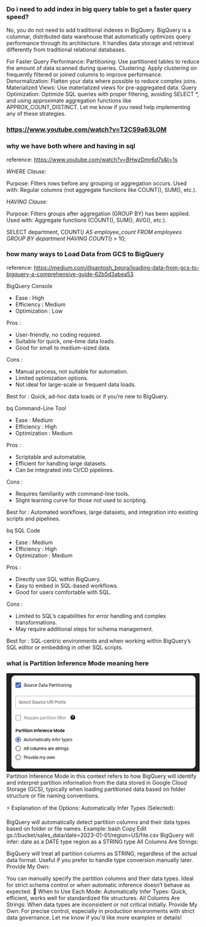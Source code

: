 ### Do i need to add index in big query table to get a faster query speed?

No, you do not need to add traditional indexes in BigQuery. BigQuery is a columnar, distributed data warehouse that automatically optimizes query performance through its architecture. It handles data storage and retrieval differently from traditional relational databases.

For Faster Query Performance:
Partitioning: Use partitioned tables to reduce the amount of data scanned during queries.
Clustering: Apply clustering on frequently filtered or joined columns to improve performance.
Denormalization: Flatten your data where possible to reduce complex joins.
Materialized Views: Use materialized views for pre-aggregated data.
Query Optimization: Optimize SQL queries with proper filtering, avoiding SELECT *, and using approximate aggregation functions like APPROX_COUNT_DISTINCT.
Let me know if you need help implementing any of these strategies.


### https://www.youtube.com/watch?v=T2CS9a63LOM

### why we have both where and having in sql
reference: https://www.youtube.com/watch?v=BHwzDmr6d7s&t=1s

*WHERE Clause:*

Purpose: Filters rows before any grouping or aggregation occurs.
Used with: Regular columns (not aggregate functions like COUNT(), SUM(), etc.).

*HAVING Clause:*

Purpose: Filters groups after aggregation (GROUP BY) has been applied.
Used with: Aggregate functions (COUNT(), SUM(), AVG(), etc.).

SELECT department, COUNT(*) AS employee_count
FROM employees
GROUP BY department
HAVING COUNT(*) > 10;


### how many ways to Load Data from GCS to BigQuery
reference: https://medium.com/@santosh_beora/loading-data-from-gcs-to-bigquery-a-comprehensive-guide-62b5d3abea53

BigQuery Console
- Ease : High
- Efficiency : Medium
- Optimization : Low

Pros :
- User-friendly, no coding required.
- Suitable for quick, one-time data loads.
- Good for small to medium-sized data.

Cons :
- Manual process, not suitable for automation.
- Limited optimization options.
- Not ideal for large-scale or frequent data loads.

Best for : Quick, ad-hoc data loads or if you’re new to BigQuery.

bq Command-Line Tool
- Ease : Medium
- Efficiency : High
- Optimization : Medium

Pros :
- Scriptable and automatable.
- Efficient for handling large datasets.
- Can be integrated into CI/CD pipelines.

Cons :
- Requires familiarity with command-line tools.
- Slight learning curve for those not used to scripting.

Best for : Automated workflows, large datasets, and integration into existing scripts and pipelines.

bq SQL Code
- Ease : Medium
- Efficiency : High
- Optimization : Medium

Pros :
- Directly use SQL within BigQuery.
- Easy to embed in SQL-based workflows.
- Good for users comfortable with SQL.

Cons :
- Limited to SQL’s capabilities for error handling and complex transformations.
- May require additional steps for schema management.

Best for : SQL-centric environments and when working within BigQuery’s SQL editor or embedding in other SQL scripts.

### what is Partition Inference Mode meaning here
![alt text](image.png)
Partition Inference Mode in this context refers to how BigQuery will identify and interpret partition information from the data stored in Google Cloud Storage (GCS), typically when loading partitioned data based on folder structure or file naming conventions.

⚡ Explanation of the Options:
Automatically Infer Types (Selected):

BigQuery will automatically detect partition columns and their data types based on folder or file names.
Example:
bash
Copy
Edit
gs://bucket/sales_data/date=2023-01-01/region=US/file.csv
BigQuery will infer:
date as a DATE type
region as a STRING type
All Columns Are Strings:

BigQuery will treat all partition columns as STRING, regardless of the actual data format.
Useful if you prefer to handle type conversion manually later.
Provide My Own:

You can manually specify the partition columns and their data types.
Ideal for strict schema control or when automatic inference doesn’t behave as expected.
🚀 When to Use Each Mode:
Automatically Infer Types: Quick, efficient, works well for standardized file structures.
All Columns Are Strings: When data types are inconsistent or not critical initially.
Provide My Own: For precise control, especially in production environments with strict data governance.
Let me know if you'd like more examples or details!